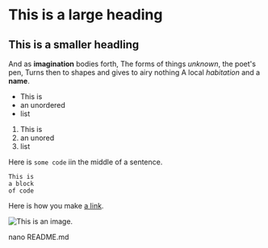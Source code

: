 # This is a large heading
## This is a smaller headling

And as **imagination** bodies forth,
The forms of things *unknown*, the poet's pen,
Turns then to shapes and gives to airy nothing
A local *habitation* and a **name**.

- This is
- an unordered
- list

1. This is
2. an unored
3. list

Here is `some code` iin the middle of a sentence.

```
This is
a block
of code
```

Here is how you make [a link](https://www.wikipedia.org/).

![This is an image.](https://github.com/yihui/xarigan/releases/dowload/v0.0.2/karl-moustache.jpg)

nano README.md
